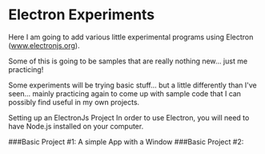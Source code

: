 # Electron Experiments
Here I am going to add various little experimental programs using Electron (www.electronjs.org).

Some of this is going to be samples that are really nothing new... just me practicing!

Some experiments will be trying basic stuff... but a little differently than I've seen... mainly practicing again to come up with sample code that I can possibly find useful in my own projects.

Setting up an ElectronJs Project
In order to use Electron, you will need to have Node.js installed on your computer. 

###Basic Project #1: A simple App with a Window
###Basic Project #2:
